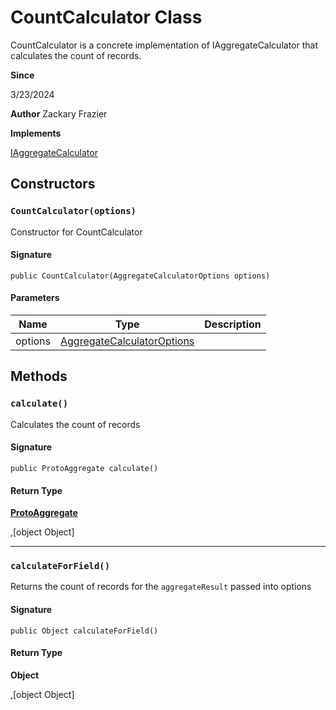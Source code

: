 # CountCalculator Class

CountCalculator is a concrete implementation of IAggregateCalculator that calculates the count of records.

**Since** 

3/23/2024

**Author** Zackary Frazier

**Implements**

[IAggregateCalculator](IAggregateCalculator.md)

## Constructors
### `CountCalculator(options)`

Constructor for CountCalculator

#### Signature
```apex
public CountCalculator(AggregateCalculatorOptions options)
```

#### Parameters
| Name | Type | Description |
|------|------|-------------|
| options | [AggregateCalculatorOptions](AggregateCalculatorOptions.md) |  |

## Methods
### `calculate()`

Calculates the count of records

#### Signature
```apex
public ProtoAggregate calculate()
```

#### Return Type
**[ProtoAggregate](ProtoAggregate.md)**

,[object Object]

---

### `calculateForField()`

Returns the count of records for the `aggregateResult` passed into options

#### Signature
```apex
public Object calculateForField()
```

#### Return Type
**Object**

,[object Object]